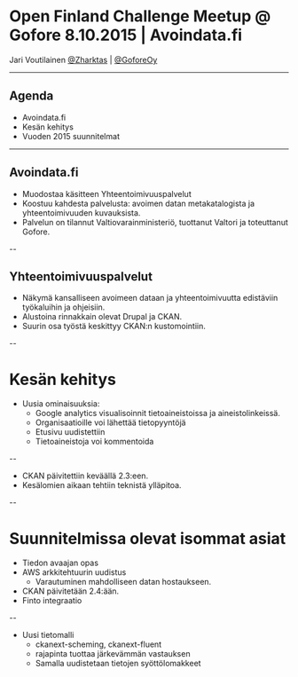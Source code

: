 
# Open Finland Challenge Meetup @ Gofore 8.10.2015 | Avoindata.fi

Jari Voutilainen [@Zharktas](https://twitter.com/Zharktas) | [@GoforeOy](https://twitter.com/GoforeOy)

---

## Agenda

* Avoindata.fi
* Kesän kehitys
* Vuoden 2015 suunnitelmat

---

## Avoindata.fi

* Muodostaa käsitteen Yhteentoimivuuspalvelut
* Koostuu kahdesta palvelusta: avoimen datan metakatalogista ja yhteentoimivuuden kuvauksista.
* Palvelun on tilannut Valtiovarainministeriö, tuottanut Valtori ja toteuttanut Gofore.

--

## Yhteentoimivuuspalvelut

* Näkymä kansalliseen avoimeen dataan ja yhteentoimivuutta edistäviin työkaluihin ja ohjeisiin.
* Alustoina rinnakkain olevat Drupal ja CKAN.
* Suurin osa työstä keskittyy CKAN:n kustomointiin.

--

# Kesän kehitys

* Uusia ominaisuuksia:
  * Google analytics visualisoinnit tietoaineistoissa ja aineistolinkeissä.
  * Organisaatioille voi lähettää tietopyyntöjä
  * Etusivu uudistettiin
  * Tietoaineistoja voi kommentoida

--

* CKAN päivitettiin keväällä 2.3:een.
* Kesälomien aikaan tehtiin teknistä ylläpitoa.

--

# Suunnitelmissa olevat isommat asiat

* Tiedon avaajan opas
* AWS arkkitehtuurin uudistus
  * Varautuminen mahdolliseen datan hostaukseen.
* CKAN päivitetään 2.4:ään.
* Finto integraatio

--

* Uusi tietomalli
  * ckanext-scheming, ckanext-fluent
  * rajapinta tuottaa järkevämmän vastauksen
  * Samalla uudistetaan tietojen syöttölomakkeet
